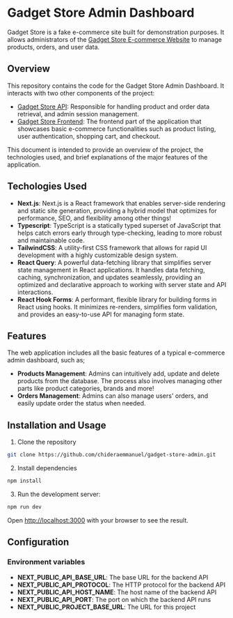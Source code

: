 # Gadget Store Admin Dashboard

Gadget Store is a fake e-commerce site built for demonstration purposes. It allows administrators of the [Gadget Store E-commerce Website](https://github.com/chideraemmanuel/gadget-store-ecommerce) to manage products, orders, and user data.

## Overview

This repository contains the code for the Gadget Store Admin Dashboard. It interacts with two other components of the project:

- [Gadget Store API](https://github.com/chideraemmanuel/gadget-store-api): Responsible for handling product and order data retrieval, and admin session management.
- [Gadget Store Frontend](https://github.com/chideraemmanuel/gadget-store-ecommerce): The frontend part of the application that showcases basic e-commerce functionalities such as product listing, user authentication, shopping cart, and checkout.

This document is intended to provide an overview of the project, the technologies used, and brief explanations of the major features of the application.

## Techologies Used

- **Next.js**: Next.js is a React framework that enables server-side rendering and static site generation, providing a hybrid model that optimizes for performance, SEO, and flexibility among other things!
- **Typescript**: TypeScript is a statically typed superset of JavaScript that helps catch errors early through type-checking, leading to more robust and maintainable code.
- **TailwindCSS**: A utility-first CSS framework that allows for rapid UI development with a highly customizable design system.
- **React Query**: A powerful data-fetching library that simplifies server state management in React applications. It handles data fetching, caching, synchronization, and updates seamlessly, providing an optimized and declarative approach to working with server state and API interactions.
- **React Hook Forms**: A performant, flexible library for building forms in React using hooks. It minimizes re-renders, simplifies form validation, and provides an easy-to-use API for managing form state.

## Features

The web application includes all the basic features of a typical e-commerce admin dashboard, such as;

- **Products Management**: Admins can intuitively add, update and delete products from the database. The process also involves managing other parts like product categories, brands and more!
- **Orders Management**: Admins can also manage users' orders, and easily update order the status when needed.

## Installation and Usage

1. Clone the repository

```bash
git clone https://github.com/chideraemmanuel/gadget-store-admin.git
```

2. Install dependencies

```bash
npm install
```

3. Run the development server:

```bash
npm run dev
```

Open [http://localhost:3000](http://localhost:3000) with your browser to see the result.

## Configuration

### Environment variables

- **NEXT_PUBLIC_API_BASE_URL**: The base URL for the backend API
- **NEXT_PUBLIC_API_PROTOCOL**: The HTTP protocol for the backend API
- **NEXT_PUBLIC_API_HOST_NAME**: The host name of the backend API
- **NEXT_PUBLIC_API_PORT**: The port on which the backend API runs
- **NEXT_PUBLIC_PROJECT_BASE_URL**: The URL for this project
